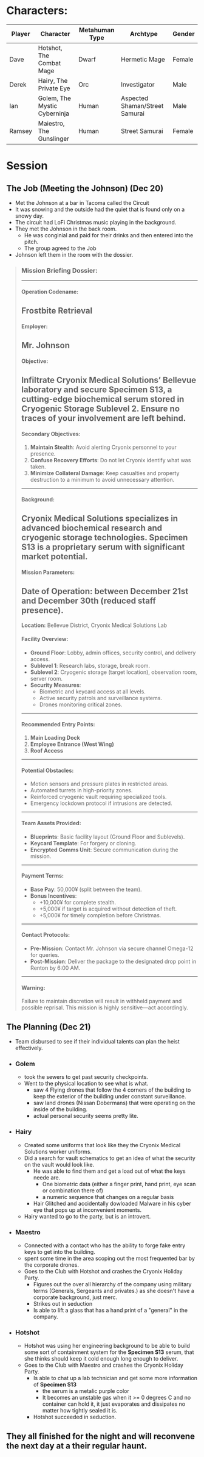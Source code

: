 # Characters:
| Player | Character                    | Metahuman Type | Archtype                       | Gender |
| ------ | ---------------------------- | -------------- | ------------------------------ | ------ |
| Dave   | Hotshot, The Combat Mage     | Dwarf          | Hermetic Mage                  | Female |
| Derek  | Hairy, The Private Eye       | Orc            | Investigator                   | Male   |
| Ian    | Golem, The Mystic Cyberninja | Human          | Aspected Shaman/Street Samurai | Male   |
| Ramsey | Maiestro, The Gunslinger     | Human          | Street Samurai                 | Female |
# Session
## The Job (Meeting the Johnson) (Dec 20)
- Met the Johnson at a bar in Tacoma called the Circuit
- It was snowing and the outside had the quiet that is found only on a snowy day.
- The circuit had LoFi Christmas music playing in the background.
- They met the Johnson in the back room.
	- He was conginial and paid for their drinks and then entered into the pitch.
	- The group agreed to the Job
- Johnson left them in the room with the dossier.

> ### **Mission Briefing Dossier:**
> 
> ---
> 
> #### **Operation Codename:**
> 
> ## **Frostbite Retrieval**
> 
> #### **Employer:**
> 
> ## **Mr. Johnson**
> 
> #### **Objective:**
> 
> ## Infiltrate **Cryonix Medical Solutions**’ Bellevue laboratory and secure **Specimen S13**, a cutting-edge biochemical serum stored in Cryogenic Storage Sublevel 2. Ensure no traces of your involvement are left behind.
> 
> #### **Secondary Objectives:**
> 
> 1. **Maintain Stealth**: Avoid alerting Cryonix personnel to your presence.
> 2. **Confuse Recovery Efforts**: Do not let Cryonix identify what was taken.
> 3. **Minimize Collateral Damage**: Keep casualties and property destruction to a minimum to avoid unnecessary attention.
> 
> ---
> 
> #### **Background:**
> 
> ## Cryonix Medical Solutions specializes in advanced biochemical research and cryogenic storage technologies. Specimen S13 is a proprietary serum with significant market potential.
> 
> #### **Mission Parameters:**
> 
> ## **Date of Operation:** between December 21st and December 30th (reduced staff presence).  
> **Location:** Bellevue District, Cryonix Medical Solutions Lab
> 
> #### **Facility Overview:**
> 
> - **Ground Floor**: Lobby, admin offices, security control, and delivery access.
> - **Sublevel 1**: Research labs, storage, break room.
> - **Sublevel 2**: Cryogenic storage (target location), observation room, server room.
> - **Security Measures**:
> 	- Biometric and keycard access at all levels.
> 	- Active security patrols and surveillance systems.
> 	- Drones monitoring critical zones.
> 
> ---
> 
> #### **Recommended Entry Points:**
> 
> 1. **Main Loading Dock**
> 2. **Employee Entrance (West Wing)**
> 3. **Roof Access**
> 
> ---
> 
> #### **Potential Obstacles:**
> 
> - Motion sensors and pressure plates in restricted areas.
> - Automated turrets in high-priority zones.
> - Reinforced cryogenic vault requiring specialized tools.
> - Emergency lockdown protocol if intrusions are detected.
> 
> ---
> 
> #### **Team Assets Provided:**
> 
> - **Blueprints**: Basic facility layout (Ground Floor and Sublevels).
> - **Keycard Template**: For forgery or cloning.
> - **Encrypted Comms Unit**: Secure communication during the mission.
> 
> ---
> 
> #### **Payment Terms:**
> 
> - **Base Pay**: 50,000¥ (split between the team).
> - **Bonus Incentives**:
> 	- +10,000¥ for complete stealth.
> 	- +5,000¥ if target is acquired without detection of theft.
> 	- +5,000¥ for timely completion before Christmas.
> 
> ---
> 
> #### **Contact Protocols:**
> 
> - **Pre-Mission**: Contact Mr. Johnson via secure channel Omega-12 for queries.
> - **Post-Mission**: Deliver the package to the designated drop point in Renton by 6:00 AM.
> 
> ---
> 
> #### **Warning:**
> 
> Failure to maintain discretion will result in withheld payment and possible reprisal. This mission is highly sensitive—act accordingly.


## The Planning (Dec 21)
- Team disbursed to see if their individual talents can plan the heist effectively.
- ### Golem
	- took the sewers to get past security checkpoints.
	- Went to the physical location to see what is what. 
		- saw 4 Flying drones that follow the 4 corners of the building to keep the exterior of the building under constant surveillance.
		- saw land drones (Nissan Dobermans) that were operating on the inside of the building.
		- actual personal security seems pretty lite.
- ### Hairy
	- Created some uniforms that look like they the Cryonix Medical Solutions worker uniforms.
	- Did a search for vault schematics to get an idea of what the security on the vault would look like. 
		- He was able to find them and get a load out of what the keys neede are. 
			- One biometric data (either a finger print, hand print, eye scan or combination there of)
			- a numeric sequence that changes on a regular basis
		- Hair Glitched and accidentally dowloaded Malware in his cyber eye that pops up at inconvenient moments.
	- Hairy wanted to go to the party, but is an introvert.
- ### Maestro
	- Connected with a contact who has the ability to forge fake entry keys to get into the building.
	- spent some time in the area scoping out the most frequented bar by the corporate drones.
	- Goes to the Club with Hotshot and crashes the Cryonix Holiday Party. 
		- Figures out the over all hierarchy of the company using military terms (Generals, Sergeants and privates.) as she doesn't have a corporate background, just merc.
		- Strikes out in seduction
		- Is able to lift a glass that has a hand print of a "general" in the company.
- ### Hotshot
	- Hotshot was using her engineering background to be able to build some sort of containment system for the **Specimen S13** serum, that she thinks should keep it cold enough long enough to deliver.
	- Goes to the Club with Maestro and crashes the Cryonix Holiday Party.
		- Is able to chat up a lab technician and get some more information of **Specimen S13**
			- the serum is a metalic purple color
			- It becomes an unstable gas when it >= 0 degrees C and no container can hold it, it just evaporates and dissipates no matter how tightly sealed it is.
		- Hotshot succeeded in seduction.
## They all finished for the night and will reconvene the next day at a their regular haunt.
